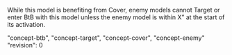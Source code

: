 While this model is benefiting from Cover, enemy models cannot Target or enter BtB with this model unless the enemy model is within X” at the start of its activation.

"concept-btb", "concept-target", "concept-cover", "concept-enemy"
"revision": 0